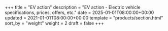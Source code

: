 +++
title = "EV action"
description = "EV action - Electric vehicle specifications, prices, offers, etc."
date = 2025-01-01T08:00:00+00:00
updated = 2021-01-01T08:00:00+00:00
template = "products/section.html"
sort_by = "weight"
weight = 2
draft = false
+++
